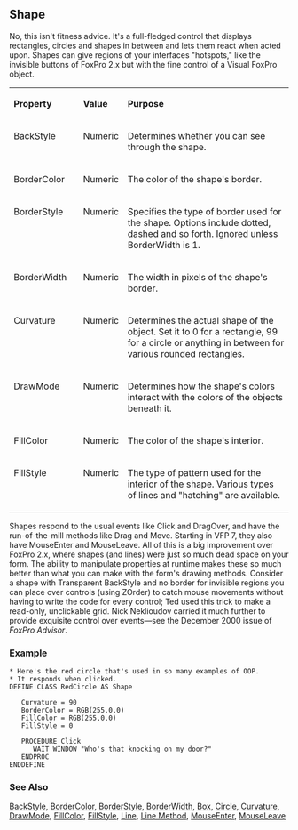 ## Shape

No, this isn't fitness advice. It's a full-fledged control that displays rectangles, circles and shapes in between and lets them react when acted upon. Shapes can give regions of your interfaces "hotspots," like the invisible buttons of FoxPro 2.x but with the fine control of a Visual FoxPro object.

<table>
<tr>
  <td width="25%" valign="top">
  <p><b>Property</b></p>
  </td>
  <td width=14% valign=top>
  <p><b>Value</b></p>
  </td>
  <td width=61% valign=top>
  <p><b>Purpose</b></p>
  </td>
 </tr>
<tr>
  <td width="25%" valign="top">
  <p>BackStyle</p>
  </td>
  <td width=14% valign=top>
  <p>Numeric</p>
  </td>
  <td width=61% valign=top>
  <p>Determines whether you can see through the shape.</p>
  </td>
 </tr>
<tr>
  <td width="25%" valign="top">
  <p>BorderColor</p>
  </td>
  <td width=14% valign=top>
  <p>Numeric</p>
  </td>
  <td width=61% valign=top>
  <p>The color of the shape's border.</p>
  </td>
 </tr>
<tr>
  <td width="25%" valign="top">
  <p>BorderStyle</p>
  </td>
  <td width=14% valign=top>
  <p>Numeric</p>
  </td>
  <td width=61% valign=top>
  <p>Specifies the type of border used for the shape. Options include dotted, dashed and so forth. Ignored unless BorderWidth is 1.</p>
  </td>
 </tr>
<tr>
  <td width="25%" valign="top">
  <p>BorderWidth</p>
  </td>
  <td width=14% valign=top>
  <p>Numeric</p>
  </td>
  <td width=61% valign=top>
  <p>The width in pixels of the shape's border. </p>
  </td>
 </tr>
<tr>
  <td width="25%" valign="top">
  <p>Curvature</p>
  </td>
  <td width=14% valign=top>
  <p>Numeric</p>
  </td>
  <td width=61% valign=top>
  <p>Determines the actual shape of the object. Set it to 0 for a rectangle, 99 for a circle or anything in between for various rounded rectangles.</p>
  </td>
 </tr>
<tr>
  <td width="25%" valign="top">
  <p>DrawMode</p>
  </td>
  <td width=14% valign=top>
  <p>Numeric</p>
  </td>
  <td width=61% valign=top>
  <p>Determines how the shape's colors interact with the colors of the objects beneath it. </p>
  </td>
 </tr>
<tr>
  <td width="25%" valign="top">
  <p>FillColor</p>
  </td>
  <td width=14% valign=top>
  <p>Numeric</p>
  </td>
  <td width=61% valign=top>
  <p>The color of the shape's interior.</p>
  </td>
 </tr>
<tr>
  <td width="25%" valign="top">
  <p>FillStyle</p>
  </td>
  <td width=14% valign=top>
  <p>Numeric</p>
  </td>
  <td width=61% valign=top>
  <p>The type of pattern used for the interior of the shape. Various types of lines and &quot;hatching&quot; are available.</p>
  </td>
 </tr>
</table>

Shapes respond to the usual events like Click and DragOver, and have the run-of-the-mill methods like Drag and Move. Starting in VFP 7, they also have MouseEnter and MouseLeave. All of this is a big improvement over FoxPro 2.x, where shapes (and lines) were just so much dead space on your form. The ability to manipulate properties at runtime makes these so much better than what you can make with the form's drawing methods. Consider a shape with Transparent BackStyle and no border for invisible regions you can place over controls (using ZOrder) to catch mouse movements without having to write the code for every control; Ted used this trick to make a read-only, unclickable grid. Nick Neklioudov carried it much further to provide exquisite control over events&mdash;see the December 2000 issue of *FoxPro Advisor*.

### Example

```foxpro
* Here's the red circle that's used in so many examples of OOP.
* It responds when clicked.
DEFINE CLASS RedCircle AS Shape

   Curvature = 90
   BorderColor = RGB(255,0,0)
   FillColor = RGB(255,0,0)
   FillStyle = 0

   PROCEDURE Click
      WAIT WINDOW "Who's that knocking on my door?"
   ENDPROC
ENDDEFINE
```
### See Also

[BackStyle](s4g446.md), [BorderColor](s4g337.md), [BorderStyle](s4g337.md), [BorderWidth](s4g337.md), [Box](s4g443.md), [Circle](s4g443.md), [Curvature](s4g492.md), [DrawMode](s4g357.md), [FillColor](s4g362.md), [FillStyle](s4g363.md), [Line](s4g512.md), [Line Method](s4g443.md), [MouseEnter](s4g869.md), [MouseLeave](s4g869.md)